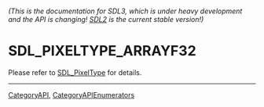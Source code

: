 ###### (This is the documentation for SDL3, which is under heavy development and the API is changing! [SDL2](https://wiki.libsdl.org/SDL2/) is the current stable version!)
# SDL_PIXELTYPE_ARRAYF32

Please refer to [SDL_PixelType](SDL_PixelType) for details.

----
[CategoryAPI](CategoryAPI), [CategoryAPIEnumerators](CategoryAPIEnumerators)

